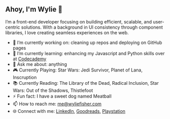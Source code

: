 ## Ahoy, I'm Wylie 👋

I’m a front-end developer focusing on building efficient, scalable, and user-centric solutions. With a background in UI consistency through component libraries, I love creating seamless experiences on the web.

- 🔭 I’m currently working on: cleaning up repos and deploying on GitHub pages
- 🌱 I’m currently learning: enhancing my Javascript and Python skills over at [Codecademy](https://www.codecademy.com/profiles/wyliefisher)
- 💬 Ask me about: anything
- 🎮 Currently Playing: Star Wars: Jedi Survivor, Planet of Lana, Inscruption
- 📚 Currently Reading: The Library of the Dead, Radical Inclusion, Star Wars: Out of the Shadows, Thistlefoot
- ⚡ Fun fact: I have a sweet dog named Meatball
- 📫 How to reach me: me@wyliefisher.com
- 🌐 Connect with me: [LinkedIn](https://www.linkedin.com/in/wyliefisher/), [Goodreads](https://www.goodreads.com/user/show/7199856-wylie), [Playstation](https://profile.playstation.com/Mechascopic)
